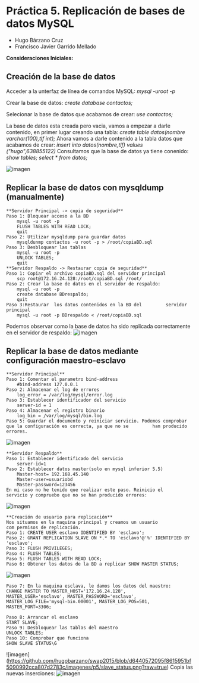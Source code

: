 # Práctica 5. Replicación de bases de datos MySQL

- Hugo Bárzano Cruz
- Francisco Javier Garrido Mellado

**Consideraciones Iniciales:** 




## Creación de la base de datos

Acceder a la unterfaz de línea de comandos MySQL:
	*mysql -uroot -p*

Crear la base de datos: 
	*create database contactos;*

Selecionar la base de datos que acabamos de crear: 
	*use contactos;*

La base de datos esta creada pero vacia, vamos a empezar a darle 
contenido, en primer lugar creando una tabla:
	*create table datos(nombre varchar(100),tlf int);*
Ahora vamos a darle contenido a la tabla datos que acabamos de crear:
	*insert into datos(nombre,tlf) values ("hugo",638855122)*
Consultamos que la base de datos ya tiene conenido:
	*show tables;*
	*select * from datos;*


![imagen](https://github.com/hugobarzano/swap2015/blob/master/imagenes/p5/bd.png?raw=true)

## Replicar la base de datos con mysqldump (manualmente)
	**Servidor Principal -> copia de seguridad**
	Paso 1: Bloquear acceso a la BD 
		mysql -u root -p
		FLUSH TABLES WITH READ LOCK;
		quit
	Paso 2: Utilizar mysqldump para guardar datos
		mysqldunmp contactos -u root -p > /root/copiaBD.sql
	Paso 3: Desbloquear las tablas
		mysql -u root -p
		UNLOCK TABLES;
		quit
	**Servidor Respaldo -> Restaurar copia de seguridad**
	Paso 1: Copiar el archivo copiaBD.sql del servidor principal
		scp root@172.16.24.128:/root/copiaBD.sql /root/
	Paso 2: Crear la base de datos en el servidor de respaldo:
		mysql -u root -p
		create database BDrespaldo;
		quit
	Paso 3:Restaurar  los datos contenidos en la BD del 		servidor principal
		mysql -u root -p BDrespaldo < /root/copiaBD.sql
Podemos observar como la base de datos ha sido replicada correctamente en el servidor de respaldo:
![imagen](https://raw.githubusercontent.com/hugobarzano/swap2015/87612ebda74d5d5a1014422d0f59b0dabe35a233/imagenes/p5/bd_respaldo.png)

## Replicar la base de datos mediante configuración maestro-esclavo
	**Servidor Principal**
	Paso 1: Comentar el parametro bind-address
		#bind-address 127.0.0.1
	Paso 2: Almacenar el log de errores
		log_error = /var/log/mysql/error.log
	Paso 3: Establecer identificador del servicio
		server-id = 1
	Paso 4: Almacenar el registro binario
		log_bin = /var/log/mysql/bin.log
	Paso 5: Guardar el documento y reiniciar servicio. Podemos comprobar que la configuración es correcta, ya que no se 		han producido errores.

![imagen](https://github.com/hugobarzano/swap2015/blob/master/imagenes/p5/configuracion_maestro.png?raw=true)

	**Servidor Respaldo**
	Paso 1: Establecer identificado del servicio
		server-id=1
	Paso 2: Establecer datos master(solo en mysql inferior 5.5)
		Master-host= 192.168.45.140
		Master-user=usuariobd
		Master-password=123456
	En mi caso no he tenido que realizar este paso. Reinicio el 
	servicio y compruebo que no se han producido errores:
	
![imagen](https://github.com/hugobarzano/swap2015/blob/master/imagenes/p5/configuracion_esclavo.png?raw=true)

	**Creación de usuario para replicación**
	Nos situamos en la maquina principal y creamos un usuario 
	com permisos de replicación.
	Paso 1: CREATE USER esclavo IDENTIFIED BY 'esclavo';
	Paso 2: GRANT REPLICATION SLAVE ON *.* TO 'esclavo'@'%' IDENTIFIED BY 'esclavo';
	Paso 3: FLUSH PRIVILEGES;
	Paso 4: FLUSH TABLES;
	Paso 5: FLUSH TABLES WITH READ LOCK; 
	Paso 6: Obtener los datos de la BD a replicar SHOW MASTER STATUS;
![imagen](https://github.com/hugobarzano/swap2015/blob/master/imagenes/p5/master_status.png?raw=true)

	Paso 7: En la maquina esclava, le damos los datos del maestro:
	CHANGE MASTER TO MASTER_HOST='172.16.24.128',
	MASTER_USER='esclavo', MASTER_PASSWORD='esclavo',
	MASTER_LOG_FILE='mysql-bin.00001', MASTER_LOG_POS=501,
	MASTER_PORT=3306;

	Paso 8: Arrancar el esclavo
	START SLAVE;
	Paso 9: Desbloquear las tablas del maestro
	UNLOCK TABLES;
	Paso 10: Comprobar que funciona
	SHOW SLAVE STATUS\G 
![imagen] (https://github.com/hugobarzano/swap2015/blob/d6440572095f8615951bf5090992cca807d2783c/imagenes/p5/slave_status.png?raw=true)
	Copia las nuevas inserciones:
![imagen](https://github.com/hugobarzano/swap2015/blob/d6440572095f8615951bf5090992cca807d2783c/imagenes/p5/salida_final.png?raw=true)







